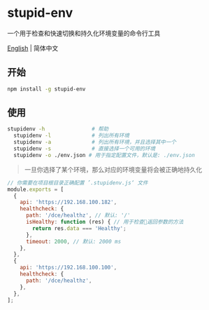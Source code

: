 # stupid-env
一个用于检查和快速切换和持久化环境变量的命令行工具

[English](README.md) | 简体中文

## 开始
``` bash
npm install -g stupid-env
```

## 使用
``` bash
stupidenv -h               # 帮助
  stupidenv -l             # 列出所有环境
  stupidenv -a             # 列出所有环境，并且选择其中一个
  stupidenv -s             # 直接选择一个可用的环境
  stupidenv -o ./env.json # 用于指定配置文件，默认是: ./env.json
```

> 一旦你选择了某个环境，那么对应的环境变量将会被正确地持久化

``` javascript
// 你需要在项目根目录正确配置 ’.stupidenv.js‘ 文件
module.exports = [
  {
    api: 'https://192.168.100.182',
    healthcheck: {
      path: '/dce/healthz', // 默认: '/'
      isHealthy: function (res) { // 用于检查返回参数的方法
        return res.data === 'Healthy';
      },
      timeout: 2000, // 默认: 2000 ms
    },
  },
  {
    api: 'https://192.168.100.100',
    healthcheck: {
      path: '/dce/healthz',
    },
  },
];
```